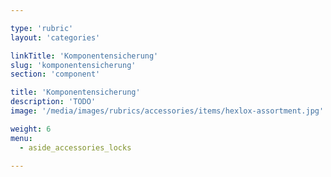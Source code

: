 ```yaml
---

type: 'rubric'
layout: 'categories'

linkTitle: 'Komponentensicherung'
slug: 'komponentensicherung'
section: 'component'

title: 'Komponentensicherung'
description: 'TODO'
image: '/media/images/rubrics/accessories/items/hexlox-assortment.jpg'

weight: 6
menu:
  - aside_accessories_locks

---
```

